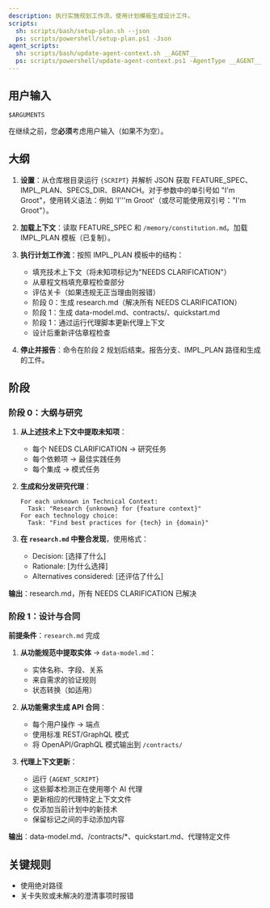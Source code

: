 ```yaml
---
description: 执行实施规划工作流，使用计划模板生成设计工件。
scripts:
  sh: scripts/bash/setup-plan.sh --json
  ps: scripts/powershell/setup-plan.ps1 -Json
agent_scripts:
  sh: scripts/bash/update-agent-context.sh __AGENT__
  ps: scripts/powershell/update-agent-context.ps1 -AgentType __AGENT__
---
```


## 用户输入

```text
$ARGUMENTS
```

在继续之前，您**必须**考虑用户输入（如果不为空）。

## 大纲

1. **设置**：从仓库根目录运行 `{SCRIPT}` 并解析 JSON 获取 FEATURE_SPEC、IMPL_PLAN、SPECS_DIR、BRANCH。对于参数中的单引号如 "I'm Groot"，使用转义语法：例如 'I'\''m Groot'（或尽可能使用双引号："I'm Groot"）。

2. **加载上下文**：读取 FEATURE_SPEC 和 `/memory/constitution.md`。加载 IMPL_PLAN 模板（已复制）。

3. **执行计划工作流**：按照 IMPL_PLAN 模板中的结构：
   - 填充技术上下文（将未知项标记为"NEEDS CLARIFICATION"）
   - 从章程文档填充章程检查部分
   - 评估关卡（如果违规无正当理由则报错）
   - 阶段 0：生成 research.md（解决所有 NEEDS CLARIFICATION）
   - 阶段 1：生成 data-model.md、contracts/、quickstart.md
   - 阶段 1：通过运行代理脚本更新代理上下文
   - 设计后重新评估章程检查

4. **停止并报告**：命令在阶段 2 规划后结束。报告分支、IMPL_PLAN 路径和生成的工件。

## 阶段

### 阶段 0：大纲与研究

1. **从上述技术上下文中提取未知项**：
   - 每个 NEEDS CLARIFICATION → 研究任务
   - 每个依赖项 → 最佳实践任务
   - 每个集成 → 模式任务

2. **生成和分发研究代理**：
   ```
   For each unknown in Technical Context:
     Task: "Research {unknown} for {feature context}"
   For each technology choice:
     Task: "Find best practices for {tech} in {domain}"
   ```

3. **在 `research.md` 中整合发现**，使用格式：
   - Decision: [选择了什么]
   - Rationale: [为什么选择]
   - Alternatives considered: [还评估了什么]

**输出**：research.md，所有 NEEDS CLARIFICATION 已解决

### 阶段 1：设计与合同

**前提条件**：`research.md` 完成

1. **从功能规范中提取实体** → `data-model.md`：
   - 实体名称、字段、关系
   - 来自需求的验证规则
   - 状态转换（如适用）

2. **从功能需求生成 API 合同**：
   - 每个用户操作 → 端点
   - 使用标准 REST/GraphQL 模式
   - 将 OpenAPI/GraphQL 模式输出到 `/contracts/`

3. **代理上下文更新**：
   - 运行 `{AGENT_SCRIPT}`
   - 这些脚本检测正在使用哪个 AI 代理
   - 更新相应的代理特定上下文文件
   - 仅添加当前计划中的新技术
   - 保留标记之间的手动添加内容

**输出**：data-model.md、/contracts/*、quickstart.md、代理特定文件

## 关键规则

- 使用绝对路径
- 关卡失败或未解决的澄清事项时报错
